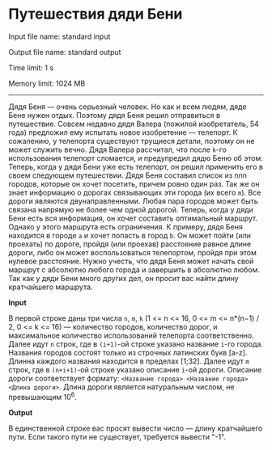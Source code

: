 # Путешествия дяди Бени

Input file name: standard input

Output file name: standard output

Time limit: 1 s

Memory limit: 1024 MB
___
Дядя Беня — очень серьезный человек. Но как и всем людям, дяде Бене нужен отдых. Поэтому дядя Беня решил отправиться в путешествие.
Совсем недавно дядя Валера (пожилой изобретатель, 54 года) предложил ему испытать новое изобретение — телепорт. К сожалению, у телепорта существуют трущиеся детали, поэтому он не может служить вечно. Дядя Валера рассчитал, что после `k`-го использования телепорт сломается, и предупредил дядю Беню об этом. Теперь, когда у дяди Бени уже есть телепорт, он решил применить его в своем следующем путешествии.
Дядя Беня составил список из nnn городов, которые он хочет посетить, причем ровно один раз. Так же он знает информацию о дорогах связывающих эти города (их всего `m`). Все дороги являются двунаправленными. Любая пара городов может быть связана напрямую не более чем одной дорогой.
Теперь, когда у дяди Бени есть вся информация, он хочет составить оптимальный маршрут. Однако у этого маршрута есть ограничения. К примеру, дядя Беня находится в городе `a` и хочет попасть в город `b`. Он может пойти (или проехать) по дороге, пройдя (или проехав) расстояние равное длине дороги, либо он может воспользоваться телепортом, пройдя при этом нулевое расстояние. Нужно учесть, что дядя Беня может начать свой маршрут с абсолютно любого города и завершить в абсолютно любом.
Так как у дяди Бени много других дел, он просит вас найти длину кратчайшего маршрута.

**Input**

В первой строке даны три числа `n`, `m`, `k` (1 <= n <= 16, 0 <= m <= n*(n−1) / 2​, 0 <= k <= 16) — количество городов, количество дорог, и максимальное количество использований телепорта соответственно.
Далее идут `n` строк, где в `(i+1)`-ой строке указано название `i`-го города. Названия городов состоят только из строчных латинских букв [a-z]. Длинна каждого названия находится в пределах [1;32].
Далее идут `m` строк, где в `(n+i+1)`-ой строке указано описание `i`-ой дороги. Описание дороги соответствует формату: `<Название города> <Название города> <Длина дороги>`. Длина дороги является натуральным числом, не превышающим 10<sup>6</sup>.

**Output**

В единственной строке вас просят вывести число — длину кратчайшего пути. Если такого пути не существует, требуется вывести "-1".